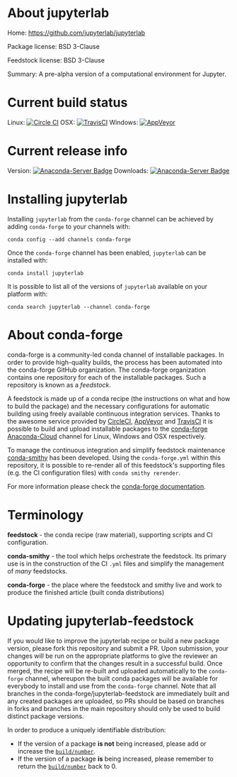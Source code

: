 About jupyterlab
================

Home: https://github.com/jupyterlab/jupyterlab

Package license: BSD 3-Clause

Feedstock license: BSD 3-Clause

Summary: A pre-alpha version of a computational environment for Jupyter.



Current build status
====================

Linux: [![Circle CI](https://circleci.com/gh/conda-forge/jupyterlab-feedstock.svg?style=shield)](https://circleci.com/gh/conda-forge/jupyterlab-feedstock)
OSX: [![TravisCI](https://travis-ci.org/conda-forge/jupyterlab-feedstock.svg?branch=master)](https://travis-ci.org/conda-forge/jupyterlab-feedstock)
Windows: [![AppVeyor](https://ci.appveyor.com/api/projects/status/github/conda-forge/jupyterlab-feedstock?svg=True)](https://ci.appveyor.com/project/conda-forge/jupyterlab-feedstock/branch/master)

Current release info
====================
Version: [![Anaconda-Server Badge](https://anaconda.org/conda-forge/jupyterlab/badges/version.svg)](https://anaconda.org/conda-forge/jupyterlab)
Downloads: [![Anaconda-Server Badge](https://anaconda.org/conda-forge/jupyterlab/badges/downloads.svg)](https://anaconda.org/conda-forge/jupyterlab)

Installing jupyterlab
=====================

Installing `jupyterlab` from the `conda-forge` channel can be achieved by adding `conda-forge` to your channels with:

```
conda config --add channels conda-forge
```

Once the `conda-forge` channel has been enabled, `jupyterlab` can be installed with:

```
conda install jupyterlab
```

It is possible to list all of the versions of `jupyterlab` available on your platform with:

```
conda search jupyterlab --channel conda-forge
```


About conda-forge
=================

conda-forge is a community-led conda channel of installable packages.
In order to provide high-quality builds, the process has been automated into the
conda-forge GitHub organization. The conda-forge organization contains one repository
for each of the installable packages. Such a repository is known as a *feedstock*.

A feedstock is made up of a conda recipe (the instructions on what and how to build
the package) and the necessary configurations for automatic building using freely
available continuous integration services. Thanks to the awesome service provided by
[CircleCI](https://circleci.com/), [AppVeyor](http://www.appveyor.com/)
and [TravisCI](https://travis-ci.org/) it is possible to build and upload installable
packages to the [conda-forge](https://anaconda.org/conda-forge)
[Anaconda-Cloud](http://docs.anaconda.org/) channel for Linux, Windows and OSX respectively.

To manage the continuous integration and simplify feedstock maintenance
[conda-smithy](http://github.com/conda-forge/conda-smithy) has been developed.
Using the ``conda-forge.yml`` within this repository, it is possible to re-render all of
this feedstock's supporting files (e.g. the CI configuration files) with ``conda smithy rerender``.

For more information please check the [conda-forge documentation](https://conda-forge.org/docs/).

Terminology
===========

**feedstock** - the conda recipe (raw material), supporting scripts and CI configuration.

**conda-smithy** - the tool which helps orchestrate the feedstock.
                   Its primary use is in the construction of the CI ``.yml`` files
                   and simplify the management of *many* feedstocks.

**conda-forge** - the place where the feedstock and smithy live and work to
                  produce the finished article (built conda distributions)


Updating jupyterlab-feedstock
=============================

If you would like to improve the jupyterlab recipe or build a new
package version, please fork this repository and submit a PR. Upon submission,
your changes will be run on the appropriate platforms to give the reviewer an
opportunity to confirm that the changes result in a successful build. Once
merged, the recipe will be re-built and uploaded automatically to the
`conda-forge` channel, whereupon the built conda packages will be available for
everybody to install and use from the `conda-forge` channel.
Note that all branches in the conda-forge/jupyterlab-feedstock are
immediately built and any created packages are uploaded, so PRs should be based
on branches in forks and branches in the main repository should only be used to
build distinct package versions.

In order to produce a uniquely identifiable distribution:
 * If the version of a package **is not** being increased, please add or increase
   the [``build/number``](http://conda.pydata.org/docs/building/meta-yaml.html#build-number-and-string).
 * If the version of a package **is** being increased, please remember to return
   the [``build/number``](http://conda.pydata.org/docs/building/meta-yaml.html#build-number-and-string)
   back to 0.